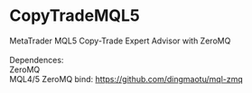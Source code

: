 # CopyTradeMQL5
MetaTrader MQL5 Copy-Trade Expert Advisor with ZeroMQ<br>
<br>
Dependences:<br>
ZeroMQ<br>
MQL4/5 ZeroMQ bind: https://github.com/dingmaotu/mql-zmq<br>
